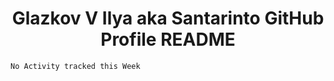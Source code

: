 <h1 align="center">Glazkov V Ilya aka Santarinto GitHub Profile README</h1>

<!--START_SECTION:waka-->
```text
No Activity tracked this Week
```
<!--END_SECTION:waka-->